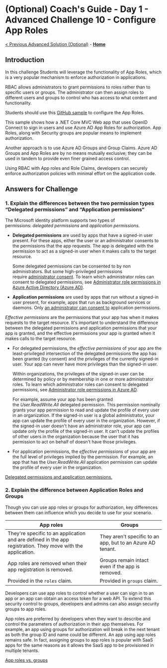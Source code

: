 # (Optional) Coach's Guide - Day 1 - Advanced Challenge 10 - Configure App Roles

 [< Previous Advanced Solution (Optional)](./Solution_D1_09.md) - **[Home](./README.md)**

## Introduction

In this challenge Students will leverage the functionality of App Roles, which is a very popular mechanism to enforce authorization in applications. 

RBAC allows administrators to grant permissions to roles rather than to specific users or groups. The administrator can then assign roles to different users and groups to control who has access to what content and functionality.

Students should use this [GitHub sample](https://github.com/Azure-Samples/active-directory-aspnetcore-webapp-openidconnect-v2/blob/master/5-WebApp-AuthZ/5-1-Roles/README.md) to configure the App Roles.

This sample shows how a .NET Core MVC Web app that uses OpenID Connect to sign in users and use Azure AD App Roles for authorization. App Roles, along with Security groups are popular means to implement authorization.

Another approach is to use Azure AD Groups and Group Claims. Azure AD Groups and App Roles are by no means mutually exclusive; they can be used in tandem to provide even finer grained access control.

Using RBAC with App roles and Role Claims, developers can securely enforce authorization policies with minimal effort on the application code.

## Answers for Challenge

### 1. Explain the differences between the two permission types “Delegated permissions” and “Application permissions“

The Microsoft identity platform supports two types of permissions: *delegated permissions* and *application permissions*.

- **Delegated permissions** are used by apps that have a signed-in user present. For these apps, either the user or an administrator consents to the permissions that the app requests. The app is delegated with the permission to act as a signed-in user when it makes calls to the target resource.
  
  Some delegated permissions can be consented to by non administrators. But some high-privileged permissions require [administrator consent](https://learn.microsoft.com/en-us/azure/active-directory/develop/v2-permissions-and-consent#admin-restricted-permissions). To learn which administrator roles can consent to delegated permissions, see [Administrator role permissions in Azure Active Directory (Azure AD)](https://learn.microsoft.com/en-us/azure/active-directory/roles/permissions-reference).

- **Application permissions** are used by apps that run without a signed-in user present, for example, apps that run as background services or daemons. Only [an administrator can consent to](https://learn.microsoft.com/en-us/azure/active-directory/develop/v2-permissions-and-consent#requesting-consent-for-an-entire-tenant) application permissions.

*Effective permissions* are the permissions that your app has when it makes requests to the target resource. It's important to understand the difference between the delegated permissions and application permissions that your app is granted, and the effective permissions your app is granted when it makes calls to the target resource.

- For delegated permissions, the *effective permissions* of your app are the least-privileged intersection of the delegated permissions the app has been granted (by consent) and the privileges of the currently signed-in user. Your app can never have more privileges than the signed-in user.
  
  Within organizations, the privileges of the signed-in user can be determined by policy or by membership in one or more administrator roles. To learn which administrator roles can consent to delegated permissions, see [Administrator role permissions in Azure AD](https://learn.microsoft.com/en-us/azure/active-directory/roles/permissions-reference).
  
  For example, assume your app has been granted the *User.ReadWrite.All* delegated permission. This permission nominally grants your app permission to read and update the profile of every user in an organization. If the signed-in user is a global administrator, your app can update the profile of every user in the organization. However, if the signed-in user doesn't have an administrator role, your app can update only the profile of the signed-in user. It can't update the profiles of other users in the organization because the user that it has permission to act on behalf of doesn't have those privileges.

- For application permissions, the *effective permissions* of your app are the full level of privileges implied by the permission. For example, an app that has the *User.ReadWrite.All* application permission can update the profile of every user in the organization.

[Delegated permissions and application permissions.](https://docs.microsoft.com/en-us/azure/active-directory/develop/v2-permissions-and-consent#permission-types)

### 2. Explain the difference between Application Roles and Groups

Though you can use app roles or groups for authorization, key differences between them can influence which you decide to use for your scenario.

| App roles                                                                                                   | Groups                                                     |
| ----------------------------------------------------------------------------------------------------------- | ---------------------------------------------------------- |
| They're specific to an application and are defined in the app registration. They move with the application. | They aren't specific to an app, but to an Azure AD tenant. |
| App roles are removed when their app registration is removed.                                               | Groups remain intact even if the app is removed.           |
| Provided in the `roles` claim.                                                                              | Provided in `groups` claim.                                |

Developers can use app roles to control whether a user can sign in to an app or an app can obtain an access token for a web API. To extend this security control to groups, developers and admins can also assign security groups to app roles.

App roles are preferred by developers when they want to describe and control the parameters of authorization in their app themselves. For example, an app using groups for authorization will break in the next tenant as both the group ID and name could be different. An app using app roles remains safe. In fact, assigning groups to app roles is popular with SaaS apps for the same reasons as it allows the SaaS app to be provisioned in multiple tenants.

[App roles vs. groups](https://learn.microsoft.com/en-us/Azure/active-directory/develop/howto-add-app-roles-in-Azure-ad-apps#app-roles-vs-groups)